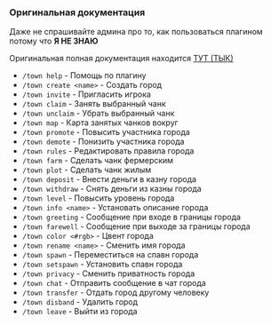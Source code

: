 ### Оригинальная документация

Даже не спрашивайте админа про то, как пользоваться плагином потому что **Я НЕ ЗНАЮ**

Оригинальная полная документация находится [ТУТ (ТЫК)](https://william278.net/docs/husktowns)

- `/town help` - Помощь по плагину
- `/town create <name>` - Создать город
- `/town invite` - Пригласить игрока
- `/town claim` - Занять выбранный чанк
- `/town unclaim` - Убрать выбранный чанк
- `/town map` - Карта занятых чанков вокруг
- `/town promote` - Повысить участника города
- `/town demote` - Понизить участника города
- `/town rules` - Редактировать правила города
- `/town farm` - Сделать чанк фермерским
- `/town plot` - Сделать чанк жилым
- `/town deposit` - Внести деньги в казну города
- `/town withdraw` - Снять деньги из казны города
- `/town level` - Повысить уровень города
- `/town info <name>` - Установать описание города
- `/town greeting` - Сообщение при входе в границы города
- `/town farewell` - Сообщение при выходе за границы города
- `/town color <#rgb>` - Цвент города
- `/town rename <name>` - Сменить имя города
- `/town spawn` - Переместиться на спавн города
- `/town setspawn` - Установить спавн города
- `/town privacy` - Сменить приватность города
- `/town chat` - Отправить сообщение в чат города
- `/town transfer` - Отдать город другому человеку
- `/town disband` - Удалить город
- `/town leave` - Выйти из города
